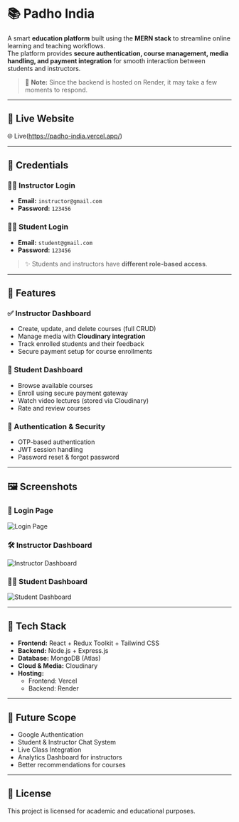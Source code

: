 # 📚 Padho India  

A smart **education platform** built using the **MERN stack** to streamline online learning and teaching workflows.  
The platform provides **secure authentication, course management, media handling, and payment integration** for smooth interaction between students and instructors.  

> 🚨 **Note:** Since the backend is hosted on Render, it may take a few moments to respond.  

---

## 🔗 Live Website  

🌐 Live(https://padho-india.vercel.app/) 

---

## 🔐 Credentials  

### 👨‍🏫 Instructor Login  
- **Email:** `instructor@gmail.com`  
- **Password:** `123456`  

### 👨‍🎓 Student Login  
- **Email:** `student@gmail.com`  
- **Password:** `123456`  

> ✨ Students and instructors have **different role-based access**. 

---

## 🧠 Features  

### ✅ Instructor Dashboard  
- Create, update, and delete courses (full CRUD)  
- Manage media with **Cloudinary integration**  
- Track enrolled students and their feedback  
- Secure payment setup for course enrollments  

### 👤 Student Dashboard  
- Browse available courses  
- Enroll using secure payment gateway  
- Watch video lectures (stored via Cloudinary)  
- Rate and review courses  

### 🔐 Authentication & Security  
- OTP-based authentication  
- JWT session handling  
- Password reset & forgot password  

---

## 🖼️ Screenshots  

### 🔑 Login Page  
![Login Page](./images/login.png) <!-- Replace with actual image path -->  

### 🛠 Instructor Dashboard  
![Instructor Dashboard](./images/instructor-dashboard.png) <!-- Replace with actual image path -->  

### 👨‍🎓 Student Dashboard  
![Student Dashboard](./images/student-dashboard.png) <!-- Replace with actual image path -->  

---

## 🚀 Tech Stack  

- **Frontend:** React + Redux Toolkit + Tailwind CSS  
- **Backend:** Node.js + Express.js  
- **Database:** MongoDB (Atlas)  
- **Cloud & Media:** Cloudinary  
- **Hosting:**  
  - Frontend: Vercel  
  - Backend: Render  

---

## 📌 Future Scope  

- Google Authentication  
- Student & Instructor Chat System  
- Live Class Integration  
- Analytics Dashboard for instructors  
- Better recommendations for courses  

---


## 📄 License  

This project is licensed for academic and educational purposes.  
